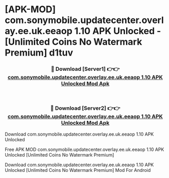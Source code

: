 # [APK-MOD] com.sonymobile.updatecenter.overlay.ee.uk.eeaop 1.10 APK Unlocked - [Unlimited Coins No Watermark Premium] d1tuv



<div align="center">
<h3>🔴 Download [Server1] 👉👉 <a href="https://momento.my/?title=com.sonymobile.updatecenter.overlay.ee.uk.eeaop_1.10_APK_Unlocked">com.sonymobile.updatecenter.overlay.ee.uk.eeaop 1.10 APK Unlocked Mod Apk</a></h3><br>

<h3>🔴 Download [Server2] 👉👉 <a href="https://momento.my/?title=com.sonymobile.updatecenter.overlay.ee.uk.eeaop_1.10_APK_Unlocked">com.sonymobile.updatecenter.overlay.ee.uk.eeaop 1.10 APK Unlocked Mod Apk</a></h3>
</div>



Download com.sonymobile.updatecenter.overlay.ee.uk.eeaop 1.10 APK Unlocked 

Free APK MOD com.sonymobile.updatecenter.overlay.ee.uk.eeaop 1.10 APK Unlocked [Unlimited Coins No Watermark Premium]

Download com.sonymobile.updatecenter.overlay.ee.uk.eeaop 1.10 APK Unlocked [Unlimited Coins No Watermark Premium] Mod For Android
